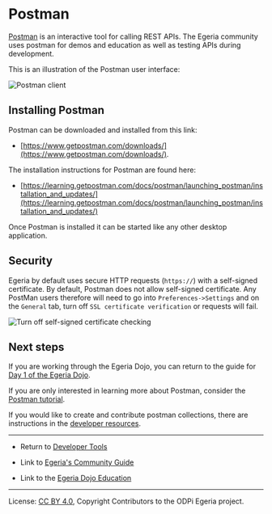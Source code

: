 <!-- SPDX-License-Identifier: CC-BY-4.0 -->
<!-- Copyright Contributors to the ODPi Egeria project 2020. -->

# Postman

[Postman](https://www.postman.com/) is an interactive tool for calling REST APIs.
The Egeria community uses postman for demos and education as well as testing APIs
during development.

This is an illustration of the Postman user interface:

![Postman client](postman-client.png)

## Installing Postman

Postman can be downloaded and installed from this link: 
 * [https://www.getpostman.com/downloads/](https://www.getpostman.com/downloads/). 

The installation instructions for Postman are found here: 
 * [https://learning.getpostman.com/docs/postman/launching_postman/installation_and_updates/](https://learning.getpostman.com/docs/postman/launching_postman/installation_and_updates/)
 
Once Postman is installed it can be started like any other desktop application.

## Security

Egeria by default uses secure HTTP requests (`https://`) with a self-signed certificate.
By default, Postman does not allow self-signed certificate.
Any PostMan users therefore will need to
go into `Preferences->Settings` and on the `General` tab, turn off `SSL certificate verification`
or requests will fail.

![Turn off self-signed certificate checking](postman-turn-off-certificate-checking.png)

## Next steps

If you are working through the Egeria Dojo, you can
return to the guide for [Day 1 of the Egeria Dojo](https://egeria-project.org/education/egeria-dojo/).

If you are only interested in learning more about Postman, consider the [Postman tutorial](https://egeria-project.org/education/tutorials/postman-tutorial/overview/).

If you would like to create and contribute postman collections, there are instructions
in the [developer resources](../Postman-Samples.md).


----
* Return to [Developer Tools](.)


* Link to [Egeria's Community Guide](https://egeria-project.org/guides/community/)
* Link to the [Egeria Dojo Education](https://egeria-project.org/education/egeria-dojo/)


----
License: [CC BY 4.0](https://creativecommons.org/licenses/by/4.0/),
Copyright Contributors to the ODPi Egeria project.